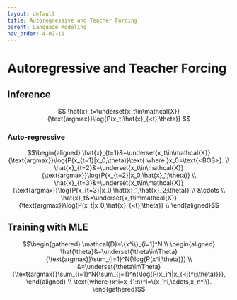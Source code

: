 ```yaml
---
layout: default
title: Autoregressive and Teacher Forcing
parent: Language Modeling
nav_order: 4-02-11
---
```


# Autoregressive and Teacher Forcing

## Inference

$$
\hat{x}_t=\underset{x_t\in\mathcal{X}}{\text{argmax}}\log{P(x_t|\hat{x}_{<t};\theta)}
$$

### Auto-regressive

$$\begin{aligned}
\hat{x}_{t=1}&=\underset{x_t\in\mathcal{X}}{\text{argmax}}\log{P(x_{t=1}|x_0;\theta)}\text{ where }x_0=\text{<BOS>}. \\
\hat{x}_{t=2}&=\underset{x_t\in\mathcal{X}}{\text{argmax}}\log{P(x_{t=2}|x_0,\hat{x}_1;\theta)} \\
\hat{x}_{t=3}&=\underset{x_t\in\mathcal{X}}{\text{argmax}}\log{P(x_{t=3}|x_0,\hat{x}_1,\hat{x}_2;\theta)} \\
&\cdots \\
\hat{x}_t&=\underset{x_t\in\mathcal{X}}{\text{argmax}}\log{P(x_t|x_0,\hat{x}_{<t};\theta)} \\
\end{aligned}$$

## Training with MLE

$$\begin{gathered}
\mathcal{D}=\{x^i\}_{i=1}^N \\
\begin{aligned}
\hat{\theta}&=\underset{\theta\in\Theta}{\text{argmax}}\sum_{i=1}^N{\log{P(x^i;\theta)}} \\
&=\underset{\theta\in\Theta}{\text{argmax}}\sum_{i=1}^N{\sum_{j=1}^n{\log{P(x_j^i|x_{<j}^i;\theta)}}},
\end{aligned} \\
\text{where }x^i=x_{1:n}^i=\{x_1^i,\cdots,x_n^i\}.
\end{gathered}$$
